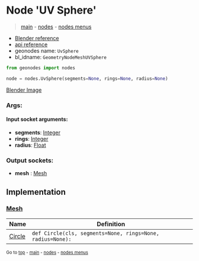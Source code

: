 # Node 'UV Sphere'

> [main](../structure.md) - [nodes](nodes.md) - [nodes menus](nodes_menus.md)

- [Blender reference](https://docs.blender.org/manual/en/latest/modeling/geometry_nodes/mesh_primitives/uv_sphere.html)
- [api reference](https://docs.blender.org/api/current/bpy.types.GeometryNodeMeshUVSphere.html)
- geonodes name: `UvSphere`
- bl_idname: `GeometryNodeMeshUVSphere`

```python
from geonodes import nodes

node = nodes.UvSphere(segments=None, rings=None, radius=None)
```

[Blender Image](self.node_image_ref)

### Args:

#### Input socket arguments:

- **segments**: [Integer](Integer.md)
- **rings**: [Integer](Integer.md)
- **radius**: [Float](Float.md)

### Output sockets:

- **mesh** : [Mesh](Mesh.md)

## Implementation

### [Mesh](Mesh.md)

| Name | Definition |
|------|------------|
 | [Circle](Mesh.md#Circle-classmethod) | `def Circle(cls, segments=None, rings=None, radius=None):` |

<sub>Go to [top](#node-UV-Sphere) - [main](../structure.md) - [nodes](nodes.md) - [nodes menus](nodes_menus.md)</sub>

